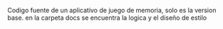 Codigo fuente de un aplicativo de juego de memoria, solo es la version base.
en la carpeta docs se encuentra la logica y el diseño de estilo
